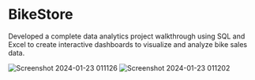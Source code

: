 # BikeStore
Developed a complete data analytics project walkthrough using SQL and Excel to create interactive dashboards to visualize and analyze bike sales data.



![Screenshot 2024-01-23 011126](https://github.com/Omarahmed988/BikeStore/assets/125869446/04fac0dc-18d4-414f-afd0-499db6b7dffa)
![Screenshot 2024-01-23 011202](https://github.com/Omarahmed988/BikeStore/assets/125869446/d7647b83-2aa4-4b8b-b3ac-74cc76ece3a6)
